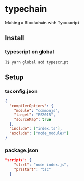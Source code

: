 # typechain

Making a Blockchain with Typescript

## Install

### typescript on global

```bash
]$ yarn global add typescript
```

## Setup

### tsconfig.json

```json
{
  "compilerOptions": {
    "module": "commonjs",
    "target": "ES2015",
    "sourceMap": true
  },
  "include": ["index.ts"],
  "exclude": ["node_modules"]
}
```

### package.json

```json
"scripts": {
    "start": "node index.js",
    "prestart": "tsc"
  }
```

